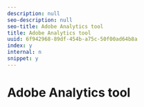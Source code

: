 ```yaml
---
description: null
seo-description: null
seo-title: Adobe Analytics tool
title: Adobe Analytics tool
uuid: 6f942968-89df-454b-a75c-50f00ad64b8a
index: y
internal: n
snippet: y
---
```


# Adobe Analytics tool

